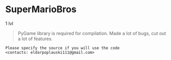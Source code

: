 # SuperMarioBros
1 lvl

> PyGame library is required for compilation.
> Made a lot of bugs, cut out a lot of features.

```
Please specify the source if you will use the code  
<contacts: eldarpoplauski111@gmail.com>
```
